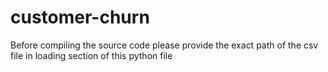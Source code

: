# customer-churn
Before compiling the source code please provide the exact path of the csv file in loading section of this python file

